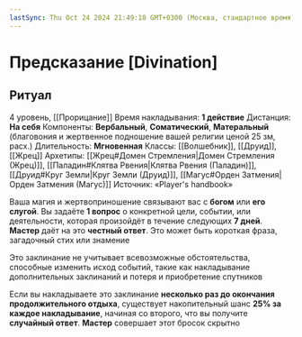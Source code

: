 ```yaml
---
lastSync: Thu Oct 24 2024 21:49:18 GMT+0300 (Москва, стандартное время)
---
```

# Предсказание [Divination]
## Ритуал
4 уровень, [[Прорицание]]
Время накладывания: **1 действие**
Дистанция: **На себя**
Компоненты: **Вербальный**, **Соматический**, **Матеральный** (благовония и жертвенное подношение вашей религии ценой 25 зм, расх.)
Длительность: **Мгновенная**
Классы: [[Волшебник]], [[Друид]], [[Жрец]]
Архетипы: [[Жрец#Домен Стремления|Домен Стремления (Жрец)]], [[Паладин#Клятва Рвения|Клятва Рвения (Паладин)]], [[Друид#Круг Земли|Круг Земли (Друид)]], [[Магус#Орден Затмения|Орден Затмения (Магус)]]
Источник: «Player's handbook»

Ваша магия и жертвоприношение связывают вас с **богом** или **его слугой**. Вы задаёте **1 вопрос** о конкретной цели, событии, или деятельности, которая произойдёт в течение следующих **7 дней**. **Мастер** даёт на это **честный ответ**. Это может быть короткая фраза, загадочный стих или знамение

Это заклинание не учитывает всевозможные обстоятельства, способные изменить исход событий, такие как накладывание дополнительных заклинаний и потеря и приобретение спутников

Если вы накладываете это заклинание **несколько раз до окончания продолжительного отдыха**, существует накопительный шанс **25% за каждое накладывание**, начиная со второго, что вы получите **случайный ответ**. **Мастер** совершает этот бросок скрытно